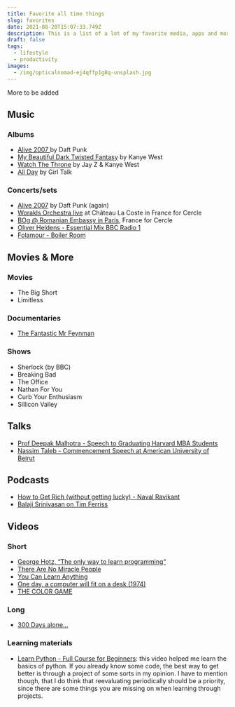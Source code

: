 ```yaml
---
title: Favorite all time things
slug: favorites
date: 2021-08-20T15:07:33.749Z
description: This is a list of a lot of my favorite media, apps and more.
draft: false
tags:
  - lifestyle
  - productivity
images:
  - /img/opticalnomad-ej4qffp1g8q-unsplash.jpg
---
```

More to be added

## Music

### Albums

* [Alive 2007 ](https://g.co/kgs/QtthUf)by Daft Punk
* [My Beautiful Dark Twisted Fantasy](https://g.co/kgs/S3k6F6) by Kanye West
* [Watch The Throne](https://g.co/kgs/RQ2qWC) by Jay Z & Kanye West
* [All Day](https://g.co/kgs/xdHjHh) by Girl Talk

### Concerts/sets

* [Alive 2007](https://youtu.be/QmR4zLcORNc) by Daft Punk (again)
* [Worakls Orchestra live](https://youtu.be/QRQwZDWz1Pw) at Château La Coste in France for Cercle
* [BOg @ Romanian Embassy in Paris](https://youtu.be/u6bCiuVb2Ps), France for Cercle
* [Oliver Heldens - Essential Mix BBC Radio 1](https://youtu.be/E8RR27ZN7IU)
* [Folamour - Boiler Room](https://youtu.be/wL-VMOGAhzE)

## [](https://youtu.be/E8RR27ZN7IU)Movies & More

### Movies

* The Big Short
* Limitless

### Documentaries

* [The Fantastic Mr Feynman](https://youtu.be/H9fjhQMsDW4)

### Shows

* Sherlock (by BBC)
* Breaking Bad
* The Office
* Nathan For You
* Curb Your Enthusiasm
* Sillicon Valley

## Talks

* [Prof Deepak Malhotra - Speech to Graduating Harvard MBA Students](https://youtu.be/D73mm29XXAw)
* [Nassim Taleb - Commencement Speech at American University of Beirut](https://youtu.be/Fzmr3urk28I)

## [](https://youtu.be/Fzmr3urk28I)Podcasts

* [How to Get Rich (without getting lucky) - Naval Ravikant](https://youtu.be/1-TZqOsVCNM)
* [Balaji Srinivasan on Tim Ferriss](https://youtu.be/eim8REOYLzA)

## [](https://youtu.be/eim8REOYLzA)[](https://youtu.be/1-TZqOsVCNM)[](https://youtu.be/D73mm29XXAw)Videos

### Short

* [George Hotz, “The only way to learn programming“](https://youtu.be/t32BNi3NEYA)
* [There Are No Miracle People](https://youtu.be/IIDLcaQVMqw)
* [You Can Learn Anything](https://youtu.be/beSsSAUf-oc)
* [One day, a computer will fit on a desk (1974)](https://youtu.be/sTdWQAKzESA)
* [THE COLOR GAME](https://youtu.be/tXZau5VIIvU)

### [](https://youtu.be/tXZau5VIIvU)[](https://youtu.be/sTdWQAKzESA)Long

* [300 Days alone...](https://youtu.be/leHb2hdCLqo)

### Learning materials

* [Learn Python - Full Course for Beginners](https://youtu.be/rfscVS0vtbw): this video helped me learn the basics of python. If you already know some code, the best way to get better is through a project of some sorts in my opinion. I have to mention though, that I do think that reevaluating periodically should be a priority, since there are some things you are missing on when learning through projects.